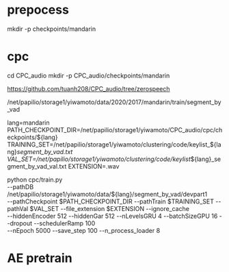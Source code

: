 #

# prepocess
mkdir -p checkpoints/mandarin

# cpc
cd CPC_audio
mkdir -p CPC_audio/checkpoints/mandarin

https://github.com/tuanh208/CPC_audio/tree/zerospeech

/net/papilio/storage1/yiwamoto/data/2020/2017/mandarin/train/segment_by_vad

lang=mandarin
PATH_CHECKPOINT_DIR=/net/papilio/storage1/yiwamoto/CPC_audio/cpc/checkpoints/${lang}
TRAINING_SET=/net/papilio/storage1/yiwamoto/clustering/code/keylist_${lang}_segment_by_vad.txt
VAL_SET=/net/papilio/storage1/yiwamoto/clustering/code/keylist_${lang}_segment_by_vad_val.txt
EXTENSION=.wav

python cpc/train.py \
    --pathDB /net/papilio/storage1/yiwamoto/data/${lang}/segment_by_vad/devpart1 \
    --pathCheckpoint $PATH_CHECKPOINT_DIR --pathTrain $TRAINING_SET --pathVal $VAL_SET --file_extension $EXTENSION --ignore_cache \
    --hiddenEncoder 512 --hiddenGar 512 --nLevelsGRU 4 --batchSizeGPU 16 --dropout --schedulerRamp 100 \
    --nEpoch 5000 --save_step 100 --n_process_loader 8

# AE pretrain